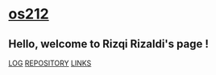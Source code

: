 # [os212](https://rizqirzl.github.io/os212/)
## Hello, welcome to Rizqi Rizaldi's page !
[LOG](https://raw.githubusercontent.com/rizqirzl/os212/master/TXT/mylog.txt)
[REPOSITORY](https://github.com/rizqirzl)
[LINKS](LINKS/)

